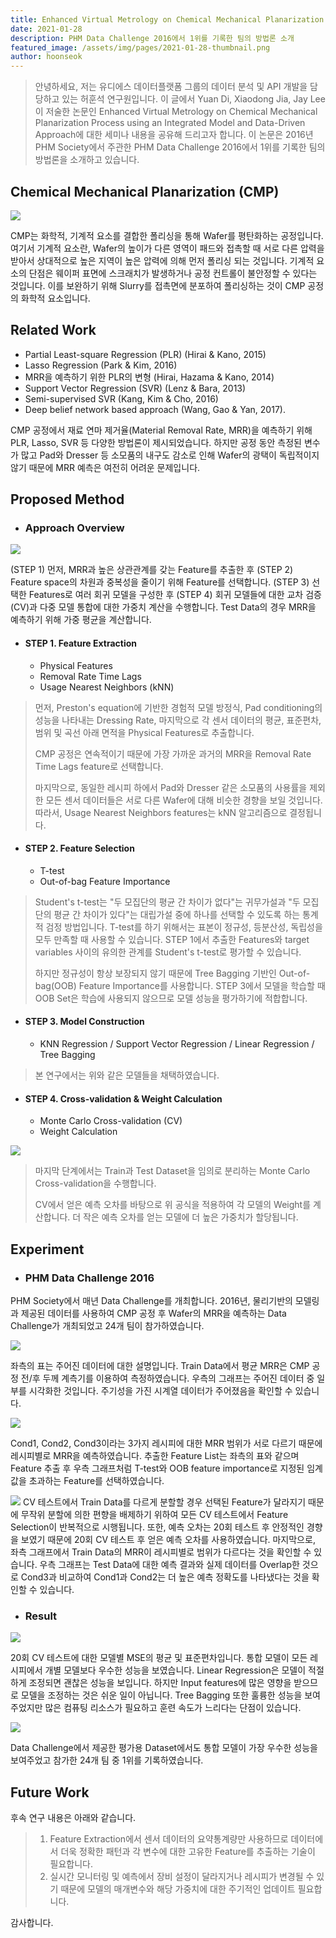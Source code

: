```yaml
---
title: Enhanced Virtual Metrology on Chemical Mechanical Planarization Process using an Integrated Model and Data-Driven Approach
date: 2021-01-28
description: PHM Data Challenge 2016에서 1위를 기록한 팀의 방법론 소개
featured_image: /assets/img/pages/2021-01-28-thumbnail.png
author: hoonseok
---
```


> 안녕하세요, 저는 유디에스 데이터플랫폼 그룹의 데이터 분석 및 API 개발을 담당하고 있는 허훈석 연구원입니다. 이 글에서 Yuan Di, Xiaodong Jia, Jay Lee이 저술한 논문인 Enhanced Virtual Metrology on Chemical Mechanical Planarization Process using an Integrated Model and Data-Driven Approach에 대한 세미나 내용을 공유해 드리고자 합니다. 이 논문은 2016년 PHM Society에서 주관한 PHM Data Challenge 2016에서 1위를 기록한 팀의 방법론을 소개하고 있습니다.

## Chemical Mechanical Planarization (CMP)

<img src="../assets/img/theme/hoonseok/cmp001.png">

CMP는 화학적, 기계적 요소를 결합한 폴리싱을 통해 Wafer를 평탄화하는 공정입니다. 여기서 기계적 요소란, Wafer의 높이가 다른 영역이 패드와 접촉할 때 서로 다른 압력을 받아서 상대적으로 높은 지역이 높은 압력에 의해 먼저 폴리싱 되는 것입니다. 기계적 요소의 단점은 웨이퍼 표면에 스크래치가 발생하거나 공정 컨트롤이 불안정할 수 있다는 것입니다. 이를 보완하기 위해 Slurry를 접촉면에 분포하여 폴리싱하는 것이 CMP 공정의 화학적 요소입니다.

## Related Work
- Partial Least-square Regression (PLR) (Hirai & Kano, 2015)
- Lasso Regression (Park & Kim, 2016)
- MRR을 예측하기 위한 PLR의 변형 (Hirai, Hazama & Kano, 2014)
- Support Vector Regression (SVR) (Lenz & Bara, 2013)
- Semi-supervised SVR (Kang, Kim & Cho, 2016)
- Deep belief network based approach (Wang, Gao & Yan, 2017).

CMP 공정에서 재료 연마 제거율(Material Removal Rate, MRR)을 예측하기 위해 PLR, Lasso, SVR 등 다양한 방법론이 제시되었습니다. 하지만 공정 동안 측정된 변수가 많고 Pad와 Dresser 등 소모품의 내구도 감소로 인해 Wafer의 광택이 독립적이지 않기 때문에 MRR 예측은 여전히 어려운 문제입니다.

## Proposed Method

- ### Approach Overview

<img src="../assets/img/theme/hoonseok/cmp002.png">

(STEP 1) 먼저, MRR과 높은 상관관계를 갖는 Feature를 추출한 후 (STEP 2) Feature space의 차원과 중복성을 줄이기 위해 Feature를 선택합니다. (STEP 3) 선택한 Features로 여러 회귀 모델을 구성한 후 (STEP 4) 회귀 모델들에 대한 교차 검증(CV)과 다중 모델 통합에 대한 가중치 계산을 수행합니다. Test Data의 경우 MRR을 예측하기 위해 가중 평균을 계산합니다.

- #### STEP 1. Feature Extraction
    - Physical Features
    - Removal Rate Time Lags
    - Usage Nearest Neighbors (kNN)

> 먼저, Preston's equation에 기반한 경험적 모델 방정식, Pad conditioning의 성능을 나타내는 Dressing Rate, 마지막으로 각 센서 데이터의 평균, 표준편차, 범위 및 곡선 아래 면적을 Physical Features로 추출합니다.
> 
> CMP 공정은 연속적이기 때문에 가장 가까운 과거의 MRR을 Removal Rate Time Lags feature로 선택합니다.
> 
> 마지막으로, 동일한 레시피 하에서 Pad와 Dresser 같은 소모품의 사용률을 제외한 모든 센서 데이터들은 서로 다른 Wafer에 대해 비슷한 경향을 보일 것입니다. 따라서, Usage Nearest Neighbors features는 kNN 알고리즘으로 결정됩니다.

- #### STEP 2. Feature Selection
    - T-test
    - Out-of-bag Feature Importance

> Student's t-test는 "두 모집단의 평균 간 차이가 없다"는 귀무가설과 "두 모집단의 평균 간 차이가 있다"는 대립가설 중에 하나를 선택할 수 있도록 하는 통계적 검정 방법입니다. T-test를 하기 위해서는 표본이 정규성, 등분산성, 독립성을 모두 만족할 때 사용할 수 있습니다.   STEP 1에서 추출한 Features와 target variables 사이의 유의한 관계를 Student's t-test로 평가할 수 있습니다.
>
> 하지만 정규성이 항상 보장되지 않기 때문에 Tree Bagging 기반인 Out-of-bag(OOB) Feature Importance를 사용합니다. STEP 3에서 모델을 학습할 때 OOB Set은 학습에 사용되지 않으므로 모델 성능을 평가하기에 적합합니다.

- #### STEP 3. Model Construction
    - KNN Regression / Support Vector Regression / Linear Regression / Tree Bagging

> 본 연구에서는 위와 같은 모델들을 채택하였습니다.

- #### STEP 4. Cross-validation & Weight Calculation
    - Monte Carlo Cross-validation (CV)
    - Weight Calculation

<img src="../assets/img/theme/hoonseok/cmp003.png">

> 마지막 단계에서는 Train과 Test Dataset을 임의로 분리하는 Monte Carlo Cross-validation을 수행합니다.
> 
> CV에서 얻은 예측 오차를 바탕으로 위 공식을 적용하여 각 모델의 Weight를 계산합니다. 더 작은 예측 오차를 얻는 모델에 더 높은 가중치가 할당됩니다.


## Experiment

- ### PHM Data Challenge 2016

PHM Society에서 매년 Data Challenge를 개최합니다. 2016년, 물리기반의 모델링과 제공된 데이터를 사용하여 CMP 공정 후 Wafer의 MRR을 예측하는 Data Challenge가 개최되었고 24개 팀이 참가하였습니다.

<img src="../assets/img/theme/hoonseok/cmp004.png">

좌측의 표는 주어진 데이터에 대한 설명입니다. Train Data에서 평균 MRR은 CMP 공정 전/후 두께 계측기를 이용하여 측정하였습니다. 우측의 그래프는 주어진 데이터 중 일부를 시각화한 것입니다. 주기성을 가진 시계열 데이터가 주어졌음을  확인할 수 있습니다.

<img src="../assets/img/theme/hoonseok/cmp005.png">

Cond1, Cond2, Cond3이라는 3가지 레시피에 대한 MRR 범위가 서로 다르기 때문에 레시피별로 MRR을 예측하였습니다. 추출한 Feature List는 좌측의 표와 같으며 Feature 추출 후 우측 그래프처럼 T-test와 OOB feature importance로 지정된 임계값을 초과하는 Feature를 선택하였습니다.

<img src="../assets/img/theme/hoonseok/cmp006.png">
CV 테스트에서 Train Data를 다르게 분할할 경우 선택된 Feature가 달라지기 때문에 무작위 분할에 의한 편향을 배제하기 위하여 모든 CV 테스트에서 Feature Selection이 반복적으로 시행됩니다. 또한, 예측 오차는 20회 테스트 후 안정적인 경향을 보였기 때문에 20회 CV 테스트 후 얻은 예측 오차를 사용하였습니다. 마지막으로, 좌측 그래프에서 Train Data의 MRR이 레시피별로 범위가 다르다는 것을 확인할 수 있습니다. 우측 그래프는 Test Data에 대한 예측 결과와 실제 데이터를 Overlap한 것으로 Cond3과 비교하여 Cond1과 Cond2는 더 높은 예측 정확도를 나타냈다는 것을 확인할 수 있습니다.


- ### Result

<img src="../assets/img/theme/hoonseok/cmp007.png">

20회 CV 테스트에 대한 모델별 MSE의 평균 및 표준편차입니다. 통합 모델이 모든 레시피에서 개별 모델보다 우수한 성능을 보였습니다. Linear Regression은 모델이 적절하게 조정되면 괜찮은 성능을 보입니다. 하지만 Input features에 많은 영향을 받으므로 모델을 조정하는 것은 쉬운 일이 아닙니다. Tree Bagging 또한 훌륭한 성능을 보여주었지만 많은 컴퓨팅 리소스가 필요하고 훈련 속도가 느리다는 단점이 있습니다.

<img src="../assets/img/theme/hoonseok/cmp008.png">

Data Challenge에서 제공한 평가용 Dataset에서도 통합 모델이 가장 우수한 성능을 보여주었고 참가한 24개 팀 중 1위를 기록하였습니다.

## Future Work

후속 연구 내용은 아래와 같습니다.

>1. Feature Extraction에서 센서 데이터의 요약통계량만 사용하므로 데이터에서 더욱 정확한 패턴과 각 변수에 대한 고유한 Feature를 추출하는 기술이 필요합니다.
>2. 실시간 모니터링 및 예측에서 장비 설정이 달라지거나 레시피가 변경될 수 있기 때문에 모델의 매개변수와 해당 가중치에 대한 주기적인 업데이트 필요합니다.

감사합니다.